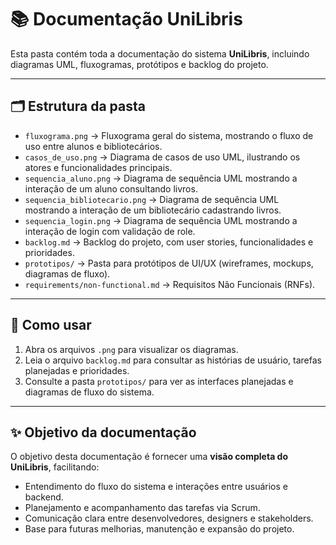 # 📚 Documentação UniLibris

Esta pasta contém toda a documentação do sistema **UniLibris**, incluindo diagramas UML, fluxogramas, protótipos e backlog do projeto.

---

## 🗂 Estrutura da pasta

- `fluxograma.png` → Fluxograma geral do sistema, mostrando o fluxo de uso entre alunos e bibliotecários.  
- `casos_de_uso.png` → Diagrama de casos de uso UML, ilustrando os atores e funcionalidades principais.  
- `sequencia_aluno.png` → Diagrama de sequência UML mostrando a interação de um aluno consultando livros.  
- `sequencia_bibliotecario.png` → Diagrama de sequência UML mostrando a interação de um bibliotecário cadastrando livros.
- `sequencia_login.png` → Diagrama de sequência UML mostrando a interação de login com validação de role.
- `backlog.md` → Backlog do projeto, com user stories, funcionalidades e prioridades.  
- `prototipos/` → Pasta para protótipos de UI/UX (wireframes, mockups, diagramas de fluxo).
- `requirements/non-functional.md` → Requisitos Não Funcionais (RNFs).

---

## 📖 Como usar

1. Abra os arquivos `.png` para visualizar os diagramas.  
2. Leia o arquivo `backlog.md` para consultar as histórias de usuário, tarefas planejadas e prioridades.  
3. Consulte a pasta `prototipos/` para ver as interfaces planejadas e diagramas de fluxo do sistema.  

---

## ✨ Objetivo da documentação

O objetivo desta documentação é fornecer uma **visão completa do UniLibris**, facilitando:  

- Entendimento do fluxo do sistema e interações entre usuários e backend.  
- Planejamento e acompanhamento das tarefas via Scrum.  
- Comunicação clara entre desenvolvedores, designers e stakeholders.  
- Base para futuras melhorias, manutenção e expansão do projeto.

